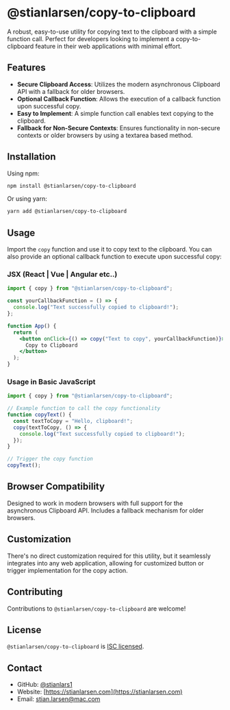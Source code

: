 # @stianlarsen/copy-to-clipboard

A robust, easy-to-use utility for copying text to the clipboard with a simple function call. Perfect for developers looking to implement a copy-to-clipboard feature in their web applications with minimal effort.

## Features

- **Secure Clipboard Access**: Utilizes the modern asynchronous Clipboard API with a fallback for older browsers.
- **Optional Callback Function**: Allows the execution of a callback function upon successful copy.
- **Easy to Implement**: A simple function call enables text copying to the clipboard.
- **Fallback for Non-Secure Contexts**: Ensures functionality in non-secure contexts or older browsers by using a textarea based method.

## Installation

Using npm:

```bash
npm install @stianlarsen/copy-to-clipboard
```

Or using yarn:

```bash
yarn add @stianlarsen/copy-to-clipboard
```

## Usage

Import the `copy` function and use it to copy text to the clipboard. You can also provide an optional callback function to execute upon successful copy:

### JSX (React | Vue | Angular etc..)

```jsx
import { copy } from "@stianlarsen/copy-to-clipboard";

const yourCallbackFunction = () => {
  console.log("Text successfully copied to clipboard!");
};

function App() {
  return (
    <button onClick={() => copy("Text to copy", yourCallbackFunction)}>
      Copy to Clipboard
    </button>
  );
}
```

### Usage in Basic JavaScript

```javascript
import { copy } from "@stianlarsen/copy-to-clipboard";

// Example function to call the copy functionality
function copyText() {
  const textToCopy = "Hello, clipboard!";
  copy(textToCopy, () => {
    console.log("Text successfully copied to clipboard!");
  });
}

// Trigger the copy function
copyText();
```

## Browser Compatibility

Designed to work in modern browsers with full support for the asynchronous Clipboard API. Includes a fallback mechanism for older browsers.

## Customization

There's no direct customization required for this utility, but it seamlessly integrates into any web application, allowing for customized button or trigger implementation for the copy action.

## Contributing

Contributions to `@stianlarsen/copy-to-clipboard` are welcome!

## License

`@stianlarsen/copy-to-clipboard` is [ISC licensed](./LICENSE).

## Contact

- GitHub: [@stianlars1](https://github.com/stianlars1)
- Website: [https://stianlarsen.com](https://stianlarsen.com)
- Email: [stian.larsen@mac.com](mailto:stian.larsen@mac.com)
